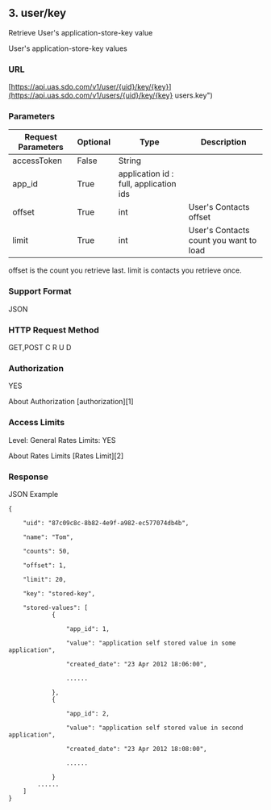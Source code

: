 ## 3. user/key

Retrieve User's application-store-key value

User's application-store-key values

### URL

[https://api.uas.sdo.com/v1/user/{uid}/key/{key}](https://api.uas.sdo.com/v1/users/{uid}/key/{key}  users.key")


### Parameters
Request Parameters  |  Optional  |  Type  |  Description  
-------------|-----------|---------|--------
accessToken			|  False	 |  String|  
app_id              |  True      |  application id : full, application ids  
offset				|  True      |  int   |  User's Contacts offset  
limit 				|  True      |  int   |  User's Contacts count you want to load  

offset is the count you retrieve last.
limit is contacts you retrieve once.


### Support Format

JSON

### HTTP Request Method

GET,POST
C
R
U
D

### Authorization

YES


About Authorization [authorization][1]

### Access Limits

Level: General
Rates Limits: YES


About Rates Limits [Rates Limit][2]

### Response

JSON Example


    {

        "uid": "87c09c8c-8b82-4e9f-a982-ec577074db4b",

        "name": "Tom",  

		"counts": 50,  
		
		"offset": 1,  
		
		"limit": 20,  

        "key": "stored-key",

        "stored-values": [
        	    {

                    "app_id": 1,

                    "value": "application self stored value in some application",

                    "created_date": "23 Apr 2012 18:06:00",

                    ......

                },
        	    {

                    "app_id": 2,

                    "value": "application self stored value in second application",

                    "created_date": "23 Apr 2012 18:08:00",

                    ......

                }
        	......
        ]
    }


